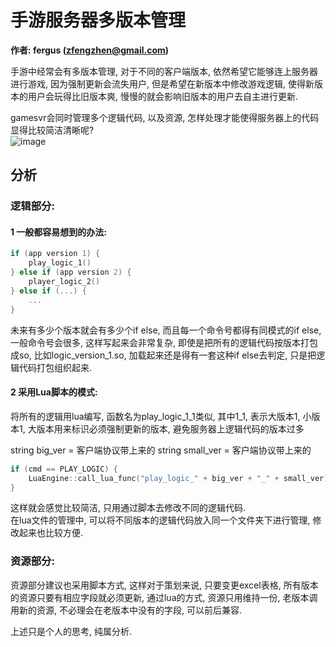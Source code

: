 # 手游服务器多版本管理  
**作者: fergus (zfengzhen@gmail.com)**    
 
手游中经常会有多版本管理, 对于不同的客户端版本, 依然希望它能够连上服务器进行游戏, 因为强制更新会流失用户, 但是希望在新版本中修改游戏逻辑, 使得新版本的用户会玩得比旧版本爽, 慢慢的就会影响旧版本的用户去自主进行更新.  

gamesvr会同时管理多个逻辑代码, 以及资源, 怎样处理才能使得服务器上的代码显得比较简洁清晰呢?    
![image](https://github.com/zfengzhen/Blog/blob/master/img/mobile_game_multi_version_mgr.jpg)  

## 分析
### 逻辑部分:    
#### 1 一般都容易想到的办法:  

```c
if (app version 1) {
    play_logic_1()
} else if (app version 2) {
    player_logic_2()
} else if (...) {
    ...
}
```

未来有多少个版本就会有多少个if else, 而且每一个命令号都得有同模式的if else, 一般命令号会很多, 这样写起来会非常复杂, 即使是把所有的逻辑代码按版本打包成so, 比如logic_version_1.so, 加载起来还是得有一套这种if else去判定, 只是把逻辑代码打包组织起来.  

#### 2 采用Lua脚本的模式:  
将所有的逻辑用lua编写, 函数名为play_logic_1_1类似, 其中1_1, 表示大版本1, 小版本1, 大版本用来标识必须强制更新的版本, 避免服务器上逻辑代码的版本过多  

string big_ver = 客户端协议带上来的
string small_ver = 客户端协议带上来的
	
```c
if (cmd == PLAY_LOGIC) {
    LuaEngine::call_lua_func("play_logic_" + big_ver + "_" + small_ver)
}
```
	
这样就会感觉比较简洁, 只用通过脚本去修改不同的逻辑代码.  
在lua文件的管理中, 可以将不同版本的逻辑代码放入同一个文件夹下进行管理, 修改起来也比较方便.  

### 资源部分:  
资源部分建议也采用脚本方式, 这样对于策划来说, 只要变更excel表格, 所有版本的资源只要有相应字段就必须更新, 通过lua的方式, 资源只用维持一份, 老版本调用新的资源, 不必理会在老版本中没有的字段, 可以前后兼容.  

上述只是个人的思考, 纯属分析.  
